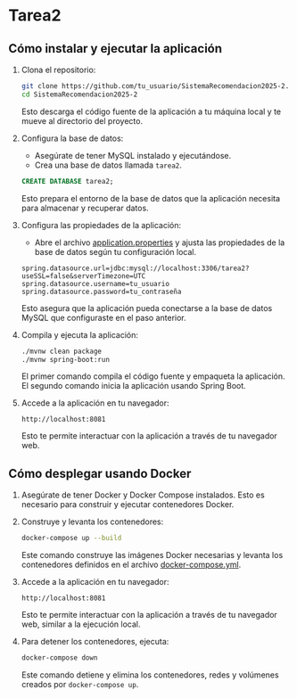 # Tarea2

## Cómo instalar y ejecutar la aplicación

1. Clona el repositorio:
    ```sh
    git clone https://github.com/tu_usuario/SistemaRecomendacion2025-2.git
    cd SistemaRecomendacion2025-2
    ```
    Esto descarga el código fuente de la aplicación a tu máquina local y te mueve al directorio del proyecto.

2. Configura la base de datos:
    - Asegúrate de tener MySQL instalado y ejecutándose.
    - Crea una base de datos llamada `tarea2`.
    ```sql
    CREATE DATABASE tarea2;
    ```
    Esto prepara el entorno de la base de datos que la aplicación necesita para almacenar y recuperar datos.

3. Configura las propiedades de la aplicación:
    - Abre el archivo [application.properties](http://_vscodecontentref_/2) y ajusta las propiedades de la base de datos según tu configuración local.
    ```properties
    spring.datasource.url=jdbc:mysql://localhost:3306/tarea2?useSSL=false&serverTimezone=UTC
    spring.datasource.username=tu_usuario
    spring.datasource.password=tu_contraseña
    ```
    Esto asegura que la aplicación pueda conectarse a la base de datos MySQL que configuraste en el paso anterior.

4. Compila y ejecuta la aplicación:
    ```sh
    ./mvnw clean package
    ./mvnw spring-boot:run
    ```
    El primer comando compila el código fuente y empaqueta la aplicación. El segundo comando inicia la aplicación usando Spring Boot.

5. Accede a la aplicación en tu navegador:
    ```
    http://localhost:8081
    ```
    Esto te permite interactuar con la aplicación a través de tu navegador web.

## Cómo desplegar usando Docker

1. Asegúrate de tener Docker y Docker Compose instalados.
    Esto es necesario para construir y ejecutar contenedores Docker.

2. Construye y levanta los contenedores:
    ```sh
    docker-compose up --build
    ```
    Este comando construye las imágenes Docker necesarias y levanta los contenedores definidos en el archivo [docker-compose.yml](http://_vscodecontentref_/3).

3. Accede a la aplicación en tu navegador:
    ```
    http://localhost:8081
    ```
    Esto te permite interactuar con la aplicación a través de tu navegador web, similar a la ejecución local.

4. Para detener los contenedores, ejecuta:
    ```sh
    docker-compose down
    ```
    Este comando detiene y elimina los contenedores, redes y volúmenes creados por `docker-compose up`.
